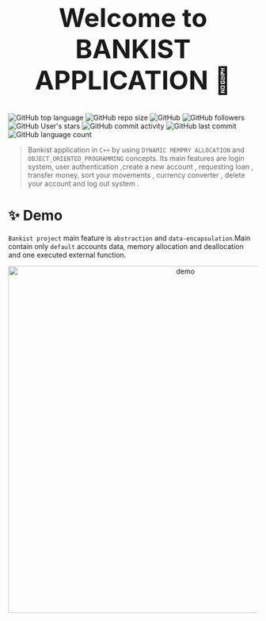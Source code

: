 <h1 align="center" style="font-size: 52px;" > Welcome to BANKIST APPLICATION  👋</h1>

![GitHub top language](https://img.shields.io/github/languages/top/muhib7353/Salik-Bank-Limited?logo=c%2B%2B&style=flat-square)
![GitHub repo size](https://img.shields.io/github/repo-size/muhib7353/Salik-Bank-Limited)
![GitHub](https://img.shields.io/github/license/muhib7353/Salik-Bank-Limited)
![GitHub followers](https://img.shields.io/github/followers/muhib7353?logo=Github&style=flat-square)
![GitHub User's stars](https://img.shields.io/github/stars/muhib7353?logo=Github&style=flat-square)
![GitHub commit activity](https://img.shields.io/github/commit-activity/y/muhib7353/Salik-Bank-Limited?logo=git)
![GitHub last commit](https://img.shields.io/github/last-commit/muhib7353/Salik-Bank-Limited?logo=git)
![GitHub language count](https://img.shields.io/github/languages/count/muhib7353/Salik-Bank-Limited?logo=c%2B%2B)

>Bankist application in `C++` by using `DYNAMIC MEMPRY ALLOCATION` and `OBJECT_ORIENTED_PROGRAMMING` concepts. Its main features are login system, user authentication ,create a new account , requesting loan , transfer money, sort your movements , currency converter , delete your account and log out system .

# ✨ Demo
`Bankist project` main feature is `abstraction` and `data-encapsulation`.Main contain only `default` accounts data, memory allocation and deallocation and one executed external function.
<p align="center">
  <img width="700" align="center" src="Demo/demo.mp4" alt="demo"/>
</p>